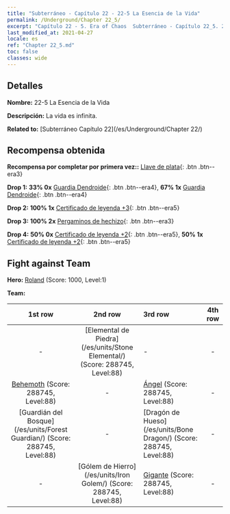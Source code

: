 ```yaml
---
title: "Subterráneo - Capítulo 22 - 22-5 La Esencia de la Vida"
permalink: /Underground/Chapter 22_5/
excerpt: "Capítulo 22 - 5. Era of Chaos  Subterráneo - Capítulo 22_5. 22-5 La Esencia de la Vida"
last_modified_at: 2021-04-27
locale: es
ref: "Chapter 22_5.md"
toc: false
classes: wide
---
```


## Detalles

 **Nombre:** 22-5 La Esencia de la Vida

 **Descripción:** La vida es infinita.

 **Related to:** [Subterráneo Capítulo 22](/es/Underground/Chapter 22/)

## Recompensa obtenida

 **Recompensa por completar por primera vez::** [Llave de plata](/ItemsES/con_693/){: .btn .btn--era3}

 **Drop 1:** **33% 0x** [Guardia Dendroide](/ItemsES/unt_203/){: .btn .btn--era4}, **67% 1x** [Guardia Dendroide](/ItemsES/unt_203/){: .btn .btn--era4}

 **Drop 2:** **100% 1x** [Certificado de leyenda +3](/ItemsES/mat_88/){: .btn .btn--era5}

 **Drop 3:** **100% 2x** [Pergaminos de hechizo](/ItemsES/con_694/){: .btn .btn--era3}

 **Drop 4:** **50% 0x** [Certificado de leyenda +2](/ItemsES/mat_81/){: .btn .btn--era5}, **50% 1x** [Certificado de leyenda +2](/ItemsES/mat_81/){: .btn .btn--era5}


## Fight against Team
 **Hero:** [Roland](/es/heroes/Roland/) (Score: 1000, Level:1)

 **Team:**


  | 1st row | 2nd row | 3rd row | 4th row |
  |:----:|:----:|:----|:----:|
  | - | [Elemental de Piedra](/es/units/Stone Elemental/) (Score: 288745, Level:88)  | - | - |
  | [Behemoth](/es/units/Behemoth/) (Score: 288745, Level:88)  | - | [Ángel](/es/units/Angel/) (Score: 288745, Level:88)  | - |
  | [Guardián del Bosque](/es/units/Forest Guardian/) (Score: 288745, Level:88)  | - | [Dragón de Hueso](/es/units/Bone Dragon/) (Score: 288745, Level:88)  | - |
  | - | [Gólem de Hierro](/es/units/Iron Golem/) (Score: 288745, Level:88)  | [Gigante](/es/units/Giant/) (Score: 288745, Level:88)  | - |


